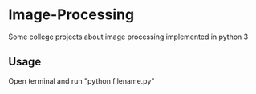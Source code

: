 # Image-Processing
Some college projects about image processing implemented in python 3

## Usage
Open terminal and run "python filename.py"
